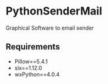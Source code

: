 # PythonSenderMail
Graphical Software to email sender

## Requirements
- Pillow==5.4.1
- six==1.12.0
- wxPython==4.0.4